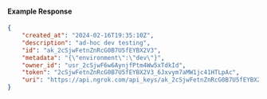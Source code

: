 <!-- Code generated for API Clients. DO NOT EDIT. -->

#### Example Response

```json
{
	"created_at": "2024-02-16T19:35:10Z",
	"description": "ad-hoc dev testing",
	"id": "ak_2cSjwFetnZnRcG0B7U5fEYBX2V3",
	"metadata": "{\"environment\":\"dev\"}",
	"owner_id": "usr_2cSjwF6w6AynjfPtm4Ww5xTdkId",
	"token": "2cSjwFetnZnRcG0B7U5fEYBX2V3_6Jxvym7aMW1jc41HTLpAc",
	"uri": "https://api.ngrok.com/api_keys/ak_2cSjwFetnZnRcG0B7U5fEYBX2V3"
}
```
